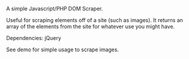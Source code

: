 A simple Javascript/PHP DOM Scraper.

Useful for scraping elements off of a site (such as images). It returns an array of the elements from the site for whatever use you might have.

Dependencies: jQuery

See demo for simple usage to scrape images.